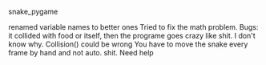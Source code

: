 snake_pygame

renamed variable names to better ones
Tried to fix the math problem.
Bugs:
    it collided with food or itself, then the programe goes crazy like shit.
    I don't know why. Collision() could be wrong
    You have to move the snake every frame by hand and not auto.
    shit.
Need help